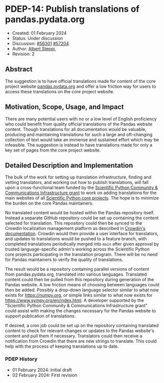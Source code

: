# PDEP-14: Publish translations of pandas.pydata.org

- Created: 01 February 2024
- Status: Under discussion
- Discussion: [#56301](https://github.com/pandas-dev/pandas/issues/56301)
              [#57204](https://github.com/pandas-dev/pandas/pull/57204)
- Author: [Albert Steppi](https://github.com/steppi),
- Revision: 2

## Abstract

The suggestion is to have official translations made for content of the core
project website [pandas.pydata.org](https://pandas.pydata.org) and offer
a low friction way for users to access these translations on the core
project website.

## Motivation, Scope, Usage, and Impact

There are many potential users with no or a low level of English proficiency
who could benefit from quality official translations of the Pandas website
content. Though translations for all documentation would be valuable,
producing and maintaining translations for such a large and oft-changing
collection of text would take an immense and sustained effort which may
be infeasible. The suggestion is instead to have translations made for only
a key set of pages from the core project website.

## Detailed Description and Implementation

The bulk of the work for setting up translation infrastructure, finding and
vetting translators, and working out how to publish translations, will fall
upon a cross-functional team funded by the [Scientific Python Community & Communications
Infrastructure grant](https://scientific-python.org/doc/scientific-python-community-and-communications-infrastructure-2022.pdf)
to work on adding translations for the main websites of all
[Scientific Python core projects](https://scientific-python.org/specs/core-projects/).
The hope is to minimize the burden on the core Pandas maintainers.

No translated content would be hosted within the Pandas repository itself.
Instead a separate GitHub repository could be set up containing the content
selected for translation. This repository could then be synced to the Crowdin
localization management platform as described in
[Crowdin's documentation](https://support.crowdin.com/github-integration/).
Crowdin would then provide a user interface for translators, and updates to
translations would be pushed to a feature branch, with completed translations
periodically merged into `main` after given approval by trusted
language-specific admin's working across the Scientific Python core projects
participating in the translation program. There will be no need for Pandas
maintainers to verify the quality of translations.

The result would be a repository containing parallel versions of content from
pandas.pydata.org, translated into various languages. Translated content could
then be pulled from this repository during generation of the Pandas website. A
low friction means of choosing between languages could then be added. Possibly a
drop-down language selector similar to what now exists for https://numpy.org, or
simple links similar to what now exists for https://www.sympy.org/en/index.html.
A developer supported by the "Scientific Python Community & Communications
Infrastructure grant" could assist with making the changes necessary for the
Pandas website to support publication of translations.

If desired, a cron job could be set up on the repository containing translated
content to check for relevant changes or updates to the Pandas website's content
and pull them if necessary. Translators could then receive a notification from
Crowdin that there are new strings to translate. This could help with the
process of keeping translations up to date.


### PDEP History

- 01 February 2024: Initial draft
- 02 February 2024: First revision
